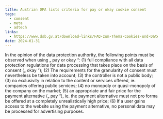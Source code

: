 ```yaml
---
title: Austrian DPA lists criteria for pay or okay cookie consent
tags:
  - consent
  - meta
  - adtech
links:
  - https://www.dsb.gv.at/download-links/FAQ-zum-Thema-Cookies-und-Datenschutz.html
date: 2024-01-31
---
```

In the opinion of the data protection authority, the following points must be observed when using „ pay or okay “: (1) full compliance with all data protection regulations for data processing that takes place on the basis of consent („ okay “); (2) The requirements for the granularity of consent must nevertheless be taken into account; (3) the controller is not a public body; (3) no exclusivity in relation to the content or services offered, ie. companies offering public services; (4) no monopoly or quasi-monopoly of the company on the market; (5) an appropriate and fair price for the payment alternative („ pay “), ie. the payment alternative must not pro forma be offered at a completely unrealistically high price; (6) If a user gains access to the website using the payment alternative, no personal data may be processed for advertising purposes.
